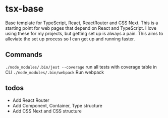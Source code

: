 # tsx-base
Base template for TypeScript, React, ReactRouter and CSS Next.
This is a starting point for web pages that depend on React and TypeScript.
I love using these for my projects, but getting set up is always a pain.
This aims to alleviate the set up process so I can get up and running faster.

## Commands
`./node_modules/.bin/jest --coverage` run all tests with coverage table in CLI
`./node_modules/.bin/webpack` Run webpack

## todos
- Add React Router
- Add Component, Container, Type structure
- Add CSS Next and CSS structure
